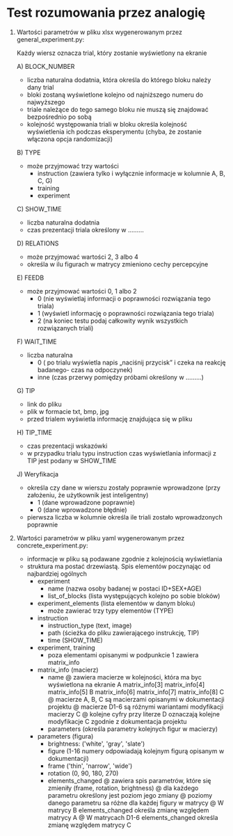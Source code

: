# Test rozumowania przez analogię
 
1) Wartości parametrów w pliku xlsx wygenerowanym przez general_experiment.py:
    
    Każdy wiersz oznacza trial, który zostanie wyświetlony na ekranie
    
    A) BLOCK_NUMBER
    - liczba naturalna dodatnia, która określa do którego bloku należy dany trial
    - bloki zostaną wyświetlone kolejno od najniższego numeru do najwyższego
    - triale należące do tego samego bloku nie muszą się znajdować bezpośrednio po sobą
    - kolejność występowania triali w bloku określa kolejność wyświetlenia ich podczas eksperymentu (chyba, że zostanie włączona opcja randomizacji)

    B) TYPE
    - może przyjmować trzy wartości
        * instruction (zawiera tylko i wyłącznie informacje w kolumnie A, B, C, G)
        * training
        * experiment

    C) SHOW_TIME
    - liczba naturalna dodatnia
    - czas prezentacji triala określony w .........

    D) RELATIONS
    - może przyjmować wartości 2, 3 albo 4
    - określa w ilu figurach w matrycy zmieniono cechy percepcyjne

    E) FEEDB
    - może przyjmować wartości 0, 1 albo 2
        * 0 (nie wyświetlaj informacji o poprawności rozwiązania tego triala)
        * 1 (wyświetl informację o poprawności rozwiązania tego triala)
        * 2 (na koniec testu podaj całkowity wynik wszystkich rozwiązanych triali)

    F) WAIT_TIME
    - liczba naturalna
        * 0 ( po trialu wyświetla napis „naciśnij przycisk” i czeka na reakcję badanego- czas na odpoczynek)
        * inne (czas przerwy pomiędzy próbami określony w .........)

    G) TIP
    - link do pliku
    - plik w formacie txt, bmp, jpg
    - przed trialem wyświetla informację znajdująca się w pliku

    H) TIP_TIME
    - czas prezentacji wskazówki
    - w przypadku trialu typu instruction czas wyświetlania informacji z TIP jest podany w SHOW_TIME

    J) Weryfikacja
    - określa czy dane w wierszu zostały poprawnie wprowadzone (przy założeniu, że użytkownik jest inteligentny)
        * 1 (dane wprowadzone poprawnie)
        * 0 (dane wprowadzone błędnie)
    - pierwsza liczba w kolumnie określa ile triali zostało wprowadzonych poprawnie

2) Wartości parametrów w pliku yaml wygenerowanym przez concrete_experiment.py:

    - informacje w pliku są podawane zgodnie z kolejnością wyświetlania
    - struktura ma postać drzewiastą. Spis elementów poczynając od najbardziej ogólnych
        * experiment
            + name (nazwa osoby badanej w postaci ID+SEX+AGE)
            + list_of_blocks (lista występujących kolejno po sobie bloków)
        * experiment_elements (lista elementów w danym bloku)
            + może zawierać trzy typy elementów (TYPE)
        * instruction
            + instruction_type (text, image)
            + path (ścieżka do pliku zawierającego instrukcję, TIP)
            + time (SHOW_TIME)
        * experiment, training
            + poza elementami opisanymi w podpunkcie 1 zawiera matrix_info
        * matrix_info (macierz)
            + name
                @ zawiera macierze w kolejności, która ma byc wyświetlona na ekranie
                    A   matrix_info[3]  matrix_info[4]  matrix_info[5]
                    B   matrix_info[6]  matrix_info[7]  matrix_info[8]
                    C
                @ macierze A, B, C są macierzami opisanymi w dokumentacji projektu
                @ macierze D1-6 są różnymi wariantami modyfikacji macierzy C
                @ kolejne cyfry przy literze D oznaczają kolejne modyfikacje C zgodnie z dokumentacja projektu
            + parameters (określa parametry kolejnych figur w macierzy)
        * parameters (figura)
            + brightness: ('white', 'gray', 'slate')
            + figure (1-16 numery odpowiadają kolejnym figurą opisanym w dokumentacji)
            + frame ('thin', 'narrow', 'wide')
            + rotation (0, 90, 180, 270)
            + elements_changed
                @ zawiera spis parametrów, które się zmieniły (frame, rotation, brightness)
                @ dla każdego parametru określony jest poziom jego zmiany
                @ poziomy danego parametru sa różne dla każdej figury w matrycy
                @ W matrycy B elements_changed określa zmianę względem matrycy A
                @ W matrycach D1-6 elements_changed określa zmianę względem matrycy C
